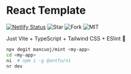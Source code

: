 # React Template

[![Netlify Status](https://api.netlify.com/api/v1/badges/4e6d99b0-881d-4984-9357-8d60085aab68/deploy-status)](https://app.netlify.com/sites/mancuoj-mint/deploys)
![Star](https://img.shields.io/github/stars/mancuoj/mint?style=flat)
![Fork](https://img.shields.io/github/forks/mancuoj/mint?style=flat)
![MIT](https://img.shields.io/github/license/mancuoj/mint?style=flat)

Just Vite + TypeScript + Tailwind CSS + ESlint 🤏

```sh
npx degit mancuoj/mint <my-app>
cd <my-app>
ni  # npm i -g @antfu/ni
nr dev
```
